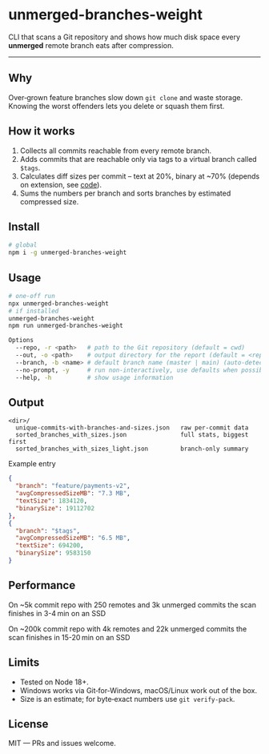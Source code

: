 # unmerged-branches-weight

CLI that scans a Git repository and shows how much disk space every **unmerged** remote branch eats after compression.

---

## Why

Over‑grown feature branches slow down `git clone` and waste storage.  Knowing the worst offenders lets you delete or squash them first.

## How it works

1. Collects all commits reachable from every remote branch.
2. Adds commits that are reachable only via tags to a virtual branch called `$tags`.
3. Calculates diff sizes per commit – text at 20%, binary at ~70% (depends on extension, see [code](./src/calc-text-and-binary-of-commits.js#L18)).
4. Sums the numbers per branch and sorts branches by estimated compressed size.

## Install

```bash
# global
npm i -g unmerged-branches-weight
```

## Usage

```bash
# one-off run
npx unmerged-branches-weight
# if installed
unmerged-branches-weight
npm run unmerged-branches-weight

Options
  --repo, -r <path>   # path to the Git repository (default = cwd)
  --out, -o <path>    # output directory for the report (default = <repo>/unmerged-branches-size-report)
  --branch, -b <name> # default branch name (master | main) (auto-detect if not provided)
  --no-prompt, -y     # run non‑interactively, use defaults when possible
  --help, -h          # show usage information
```

## Output

```
<dir>/
  unique-commits-with-branches-and-sizes.json   raw per‑commit data
  sorted_branches_with_sizes.json               full stats, biggest first
  sorted_branches_with_sizes_light.json         branch‑only summary
```

Example entry

```json
{
  "branch": "feature/payments-v2",
  "avgCompressedSizeMB": "7.3 MB",
  "textSize": 1834120,
  "binarySize": 19112702
},
{
  "branch": "$tags",
  "avgCompressedSizeMB": "6.5 MB",
  "textSize": 694200,
  "binarySize": 9583150
}
```

## Performance

On \~5k commit repo with 250 remotes and 3k unmerged commits the scan finishes in 3-4 min on an SSD

On \~200k commit repo with 4k remotes and 22k unmerged commits the scan finishes in 15-20 min on an SSD

## Limits

* Tested on Node 18+.
* Windows works via Git‑for‑Windows, macOS/Linux work out of the box.
* Size is an estimate; for byte‑exact numbers use `git verify-pack`.

## License

MIT — PRs and issues welcome.
